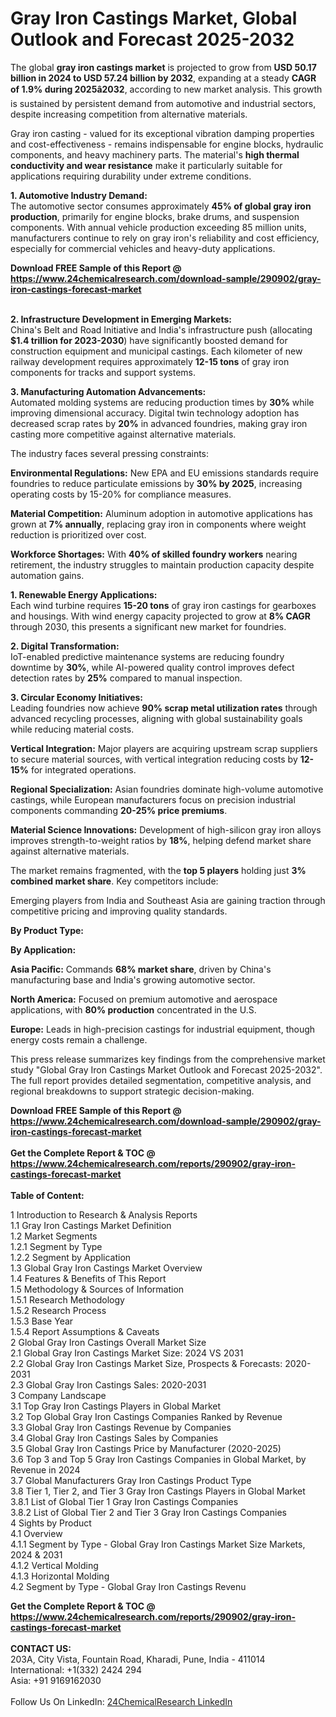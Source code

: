 <h1>Gray Iron Castings Market, Global Outlook and Forecast 2025-2032</h1><p>The global <strong>gray iron castings market</strong> is projected to grow from <strong>USD 50.17 billion in 2024 to USD 57.24 billion by 2032</strong>, expanding at a steady <strong>CAGR of 1.9% during 2025â2032</strong>, according to new market analysis. This growth is sustained by persistent demand from automotive and industrial sectors, despite increasing competition from alternative materials.</p><p>Gray iron casting - valued for its exceptional vibration damping properties and cost-effectiveness - remains indispensable for engine blocks, hydraulic components, and heavy machinery parts. The material's <strong>high thermal conductivity and wear resistance</strong> make it particularly suitable for applications requiring durability under extreme conditions.</p><p><strong>1. Automotive Industry Demand:</strong><br>
The automotive sector consumes approximately <strong>45% of global gray iron production</strong>, primarily for engine blocks, brake drums, and suspension components. With annual vehicle production exceeding 85 million units, manufacturers continue to rely on gray iron's reliability and cost efficiency, especially for commercial vehicles and heavy-duty applications.</p><div><b>Download FREE Sample of this Report @ 
            <a href="https://www.24chemicalresearch.com/download-sample/290902/gray-iron-castings-forecast-market">
            https://www.24chemicalresearch.com/download-sample/290902/gray-iron-castings-forecast-market</a></b></div><br><p><strong>2. Infrastructure Development in Emerging Markets:</strong><br>
China's Belt and Road Initiative and India's infrastructure push (allocating <strong>$1.4 trillion for 2023-2030</strong>) have significantly boosted demand for construction equipment and municipal castings. Each kilometer of new railway development requires approximately <strong>12-15 tons</strong> of gray iron components for tracks and support systems.</p><p><strong>3. Manufacturing Automation Advancements:</strong><br>
Automated molding systems are reducing production times by <strong>30%</strong> while improving dimensional accuracy. Digital twin technology adoption has decreased scrap rates by <strong>20%</strong> in advanced foundries, making gray iron casting more competitive against alternative materials.</p><p>The industry faces several pressing constraints:</p><p><strong>Environmental Regulations:</strong> New EPA and EU emissions standards require foundries to reduce particulate emissions by <strong>30% by 2025</strong>, increasing operating costs by 15-20% for compliance measures.</p><p><strong>Material Competition:</strong> Aluminum adoption in automotive applications has grown at <strong>7% annually</strong>, replacing gray iron in components where weight reduction is prioritized over cost.</p><p><strong>Workforce Shortages:</strong> With <strong>40% of skilled foundry workers</strong> nearing retirement, the industry struggles to maintain production capacity despite automation gains.</p><p><strong>1. Renewable Energy Applications:</strong><br>
Each wind turbine requires <strong>15-20 tons</strong> of gray iron castings for gearboxes and housings. With wind energy capacity projected to grow at <strong>8% CAGR</strong> through 2030, this presents a significant new market for foundries.</p><p><strong>2. Digital Transformation:</strong><br>
IoT-enabled predictive maintenance systems are reducing foundry downtime by <strong>30%</strong>, while AI-powered quality control improves defect detection rates by <strong>25%</strong> compared to manual inspection.</p><p><strong>3. Circular Economy Initiatives:</strong><br>
Leading foundries now achieve <strong>90% scrap metal utilization rates</strong> through advanced recycling processes, aligning with global sustainability goals while reducing material costs.</p><p><strong>Vertical Integration:</strong> Major players are acquiring upstream scrap suppliers to secure material sources, with vertical integration reducing costs by <strong>12-15%</strong> for integrated operations.</p><p><strong>Regional Specialization:</strong> Asian foundries dominate high-volume automotive castings, while European manufacturers focus on precision industrial components commanding <strong>20-25% price premiums</strong>.</p><p><strong>Material Science Innovations:</strong> Development of high-silicon gray iron alloys improves strength-to-weight ratios by <strong>18%</strong>, helping defend market share against alternative materials.</p><p>The market remains fragmented, with the <strong>top 5 players</strong> holding just <strong>3% combined market share</strong>. Key competitors include:</p><p>Emerging players from India and Southeast Asia are gaining traction through competitive pricing and improving quality standards.</p><p><strong>By Product Type:</strong></p><p><strong>By Application:</strong></p><p><strong>Asia Pacific:</strong> Commands <strong>68% market share</strong>, driven by China's manufacturing base and India's growing automotive sector.</p><p><strong>North America:</strong> Focused on premium automotive and aerospace applications, with <strong>80% production</strong> concentrated in the U.S.</p><p><strong>Europe:</strong> Leads in high-precision castings for industrial equipment, though energy costs remain a challenge.</p><p>This press release summarizes key findings from the comprehensive market study "Global Gray Iron Castings Market Outlook and Forecast 2025-2032". The full report provides detailed segmentation, competitive analysis, and regional breakdowns to support strategic decision-making.</p><div><b>Download FREE Sample of this Report @ 
            <a href="https://www.24chemicalresearch.com/download-sample/290902/gray-iron-castings-forecast-market">
            https://www.24chemicalresearch.com/download-sample/290902/gray-iron-castings-forecast-market</a></b></div><br><div><b>Get the Complete Report & TOC @ 
            <a href="https://www.24chemicalresearch.com/reports/290902/gray-iron-castings-forecast-market">
            https://www.24chemicalresearch.com/reports/290902/gray-iron-castings-forecast-market</a></b></div><br>
            <b>Table of Content:</b><p>1 Introduction to Research & Analysis Reports<br />
 1.1 Gray Iron Castings Market Definition<br />
 1.2 Market Segments<br />
 1.2.1 Segment by Type<br />
 1.2.2 Segment by Application<br />
 1.3 Global Gray Iron Castings Market Overview<br />
 1.4 Features & Benefits of This Report<br />
 1.5 Methodology & Sources of Information<br />
 1.5.1 Research Methodology<br />
 1.5.2 Research Process<br />
 1.5.3 Base Year<br />
 1.5.4 Report Assumptions & Caveats<br />
2 Global Gray Iron Castings Overall Market Size<br />
 2.1 Global Gray Iron Castings Market Size: 2024 VS 2031<br />
 2.2 Global Gray Iron Castings Market Size, Prospects & Forecasts: 2020-2031<br />
 2.3 Global Gray Iron Castings Sales: 2020-2031<br />
3 Company Landscape<br />
 3.1 Top Gray Iron Castings Players in Global Market<br />
 3.2 Top Global Gray Iron Castings Companies Ranked by Revenue<br />
 3.3 Global Gray Iron Castings Revenue by Companies<br />
 3.4 Global Gray Iron Castings Sales by Companies<br />
 3.5 Global Gray Iron Castings Price by Manufacturer (2020-2025)<br />
 3.6 Top 3 and Top 5 Gray Iron Castings Companies in Global Market, by Revenue in 2024<br />
 3.7 Global Manufacturers Gray Iron Castings Product Type<br />
 3.8 Tier 1, Tier 2, and Tier 3 Gray Iron Castings Players in Global Market<br />
 3.8.1 List of Global Tier 1 Gray Iron Castings Companies<br />
 3.8.2 List of Global Tier 2 and Tier 3 Gray Iron Castings Companies<br />
4 Sights by Product<br />
 4.1 Overview<br />
 4.1.1 Segment by Type - Global Gray Iron Castings Market Size Markets, 2024 & 2031<br />
 4.1.2 Vertical Molding<br />
 4.1.3 Horizontal Molding<br />
 4.2 Segment by Type - Global Gray Iron Castings Revenu</p><div><b>Get the Complete Report & TOC @ 
            <a href="https://www.24chemicalresearch.com/reports/290902/gray-iron-castings-forecast-market">
            https://www.24chemicalresearch.com/reports/290902/gray-iron-castings-forecast-market</a></b></div><br><b>CONTACT US:</b><br>
            203A, City Vista, Fountain Road, Kharadi, Pune, India - 411014<br>
            International: +1(332) 2424 294<br>
            Asia: +91 9169162030 <br><br>
            Follow Us On LinkedIn: <a href="https://www.linkedin.com/company/24chemicalresearch/">24ChemicalResearch LinkedIn</a>
